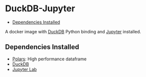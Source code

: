 # DuckDB-Jupyter

- [Dependencies Installed](#dependencies-installed)

A docker image with [DuckDB](https://duckdb.org/) Python binding and [Jupyter](https://jupyter.org/) installed.

## Dependencies Installed

- [Polars](https://github.com/pola-rs/polars): High performance dataframe
- [DuckDB](https://duckdb.org/)
- [Jupyter Lab](https://jupyter.org/)
